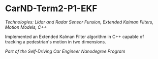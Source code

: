 # CarND-Term2-P1-EKF

_Technologies: Lidar and Radar Sensor Funsion, Extended Kalman Filters, Motion Models, C++_

Implemented an Extended Kalman Filter algorithm in C++ capable of tracking a pedestrian's motion in two dimensions.

_Part of the Self-Driving Car Engineer Nanodegree Program_
